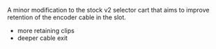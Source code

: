 A minor modification to the stock v2 selector cart that aims to improve retention of the encoder cable in the slot.

- more retaining clips
- deeper cable exit
   
